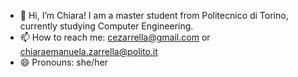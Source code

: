 - 👋 Hi, I’m Chiara! I am a master student from Politecnico di Torino, currently studying Computer Engineering.
- 📫 How to reach me: cezarrella@gmail.com or chiaraemanuela.zarrella@polito.it
- 😄 Pronouns: she/her

<!---
chiarazarrella/chiarazarrella is a ✨ special ✨ repository because its `README.md` (this file) appears on your GitHub profile.
You can click the Preview link to take a look at your changes.
--->
